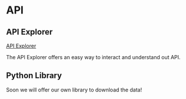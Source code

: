 # API

## API Explorer

[API Explorer](https://api.eubucco.com/)

The API Explorer offers an easy way to interact and understand out API. 

## Python Library

Soon we will offer our own library to download the data!
